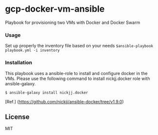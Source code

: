 # gcp-docker-vm-ansible
Playbook for provisioning two VMs with Docker and Docker Swarm


### Usage 
Set up properly the inventory file based on your needs
`$ansible-playbook playbook.yml -i inventory`

### Installation
This playbook uses a ansible-role to install and configure docker in the VMs.
Please use the following command to install nickjj.docker role with ansible-galaxy.

`$ ansible-galaxy install nickjj.docker`

[Ref.] (https://github.com/nickjj/ansible-docker/tree/v1.9.0)



## License

MIT
